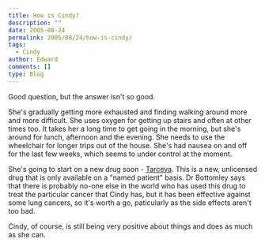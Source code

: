 ```yaml
---
title: How is Cindy?
description: ""
date: 2005-08-24
permalink: 2005/08/24/how-is-cindy/
tags:
  - Cindy
author: Edward
comments: []
type: Blog
---
```


Good question, but the answer isn\'t so good.

She\'s gradually getting more exhausted and finding walking around more
and more difficult. She uses oxygen for getting up stairs and often at
other times too. It takes her a long time to get going in the morning,
but she\'s around for lunch, afternoon and the evening. She needs to use
the wheelchair for longer trips out of the house. She\'s had nausea on
and off for the last few weeks, which seems to under control at the
moment.

She\'s going to start on a new drug soon - [Tarceva][1]. This is a new,
unlicensed drug that is only available on a \"named patient\" basis. Dr
Bottomley says that there is probably no-one else in the world who has
used this drug to treat the particular cancer that Cindy has, but it has
been effective against some lung cancers, so it\'s worth a go,
paticularly as the side effects aren\'t too bad.

Cindy, of course, is still being very positive about things and does as
much as she can.



[1]: https://www.cancerbacup.org.uk/Treatments/Biologicaltherapies/Cancergrowthinhibitors/Erlotinib
